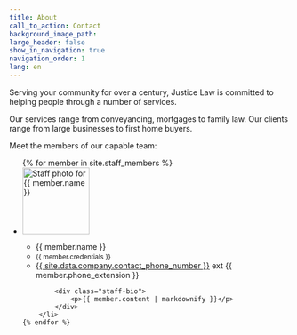 ```yaml
---
title: About
call_to_action: Contact
background_image_path:
large_header: false
show_in_navigation: true
navigation_order: 1
lang: en
---
```


Serving your community for over a century, Justice Law is committed to helping people through a number of services.

Our services range from conveyancing, mortgages to family law. Our clients range from large businesses to first home buyers.

Meet the members of our capable team:


<ul class="staff-list">
	{% for member in site.staff_members %}
		<li class="staff">
			<div class="staff-details">
				<div class="staff-image">
					<img src="{{ member.image }}" alt="Staff photo for {{ member.name }}" width="120" height="120">
				</div>
				<ul class="staff-info">
					<li>{{ member.name }}</li>
					<li><small>{{ member.credentials }}</small></li>
					<li><a href="tel:{{ site.data.company.contact_phone_number }}">{{ site.data.company.contact_phone_number }}</a>  ext {{ member.phone_extension }}</li>
				</ul>
			</div>

			<div class="staff-bio">
				<p>{{ member.content | markdownify }}</p>
			</div>
		</li>
	{% endfor %}
</ul>
